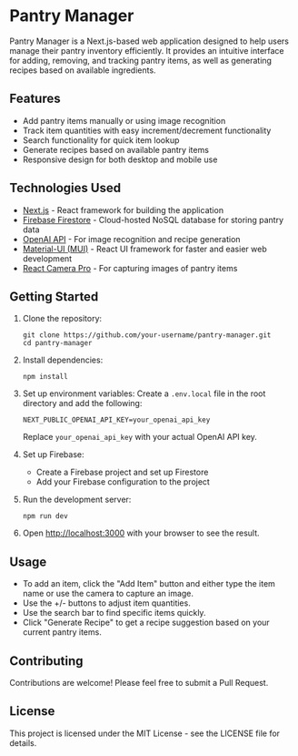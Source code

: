 # Pantry Manager

Pantry Manager is a Next.js-based web application designed to help users manage their pantry inventory efficiently. It provides an intuitive interface for adding, removing, and tracking pantry items, as well as generating recipes based on available ingredients.

## Features

- Add pantry items manually or using image recognition
- Track item quantities with easy increment/decrement functionality
- Search functionality for quick item lookup
- Generate recipes based on available pantry items
- Responsive design for both desktop and mobile use

## Technologies Used

- [Next.js](https://nextjs.org/) - React framework for building the application
- [Firebase Firestore](https://firebase.google.com/products/firestore) - Cloud-hosted NoSQL database for storing pantry data
- [OpenAI API](https://openai.com/blog/openai-api) - For image recognition and recipe generation
- [Material-UI (MUI)](https://mui.com/) - React UI framework for faster and easier web development
- [React Camera Pro](https://www.npmjs.com/package/react-camera-pro) - For capturing images of pantry items

## Getting Started

1. Clone the repository:
   ```
   git clone https://github.com/your-username/pantry-manager.git
   cd pantry-manager
   ```

2. Install dependencies:
   ```
   npm install
   ```

3. Set up environment variables:
   Create a `.env.local` file in the root directory and add the following:
   ```
   NEXT_PUBLIC_OPENAI_API_KEY=your_openai_api_key
   ```
   Replace `your_openai_api_key` with your actual OpenAI API key.

4. Set up Firebase:
   - Create a Firebase project and set up Firestore
   - Add your Firebase configuration to the project

5. Run the development server:
   ```
   npm run dev
   ```

6. Open [http://localhost:3000](http://localhost:3000) with your browser to see the result.

## Usage

- To add an item, click the "Add Item" button and either type the item name or use the camera to capture an image.
- Use the +/- buttons to adjust item quantities.
- Use the search bar to find specific items quickly.
- Click "Generate Recipe" to get a recipe suggestion based on your current pantry items.

## Contributing

Contributions are welcome! Please feel free to submit a Pull Request.

## License

This project is licensed under the MIT License - see the LICENSE file for details.